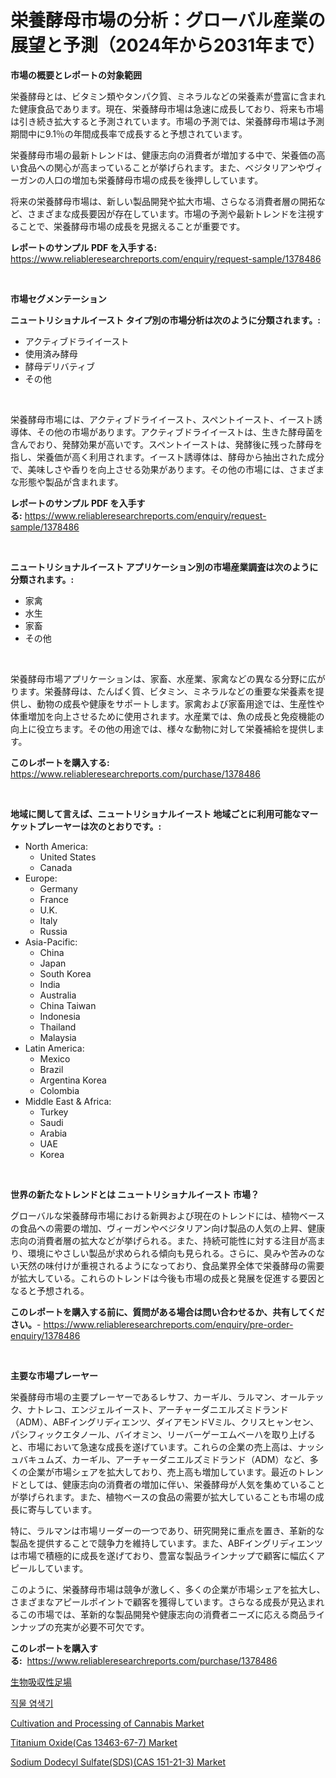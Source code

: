 <p><h1>栄養酵母市場の分析：グローバル産業の展望と予測（2024年から2031年まで）</h1></p><p><strong>市場の概要とレポートの対象範囲</strong></p>
<p><p>栄養酵母とは、ビタミン類やタンパク質、ミネラルなどの栄養素が豊富に含まれた健康食品であります。現在、栄養酵母市場は急速に成長しており、将来も市場は引き続き拡大すると予測されています。市場の予測では、栄養酵母市場は予測期間中に9.1％の年間成長率で成長すると予想されています。</p><p>栄養酵母市場の最新トレンドは、健康志向の消費者が増加する中で、栄養価の高い食品への関心が高まっていることが挙げられます。また、ベジタリアンやヴィーガンの人口の増加も栄養酵母市場の成長を後押ししています。</p><p>将来の栄養酵母市場は、新しい製品開発や拡大市場、さらなる消費者層の開拓など、さまざまな成長要因が存在しています。市場の予測や最新トレンドを注視することで、栄養酵母市場の成長を見据えることが重要です。</p></p>
<p><strong>レポートのサンプル PDF を入手する:</strong> <a href="https://www.reliableresearchreports.com/enquiry/request-sample/1378486">https://www.reliableresearchreports.com/enquiry/request-sample/1378486</a></p>
<p>&nbsp;</p>
<p><strong>市場セグメンテーション</strong></p>
<p><strong>ニュートリショナルイースト タイプ別の市場分析は次のように分類されます。:</strong></p>
<p><ul><li>アクティブドライイースト</li><li>使用済み酵母</li><li>酵母デリバティブ</li><li>その他</li></ul></p>
<p>&nbsp;</p>
<p><p>栄養酵母市場には、アクティブドライイースト、スペントイースト、イースト誘導体、その他の市場があります。アクティブドライイーストは、生きた酵母菌を含んでおり、発酵効果が高いです。スペントイーストは、発酵後に残った酵母を指し、栄養価が高く利用されます。イースト誘導体は、酵母から抽出された成分で、美味しさや香りを向上させる効果があります。その他の市場には、さまざまな形態や製品が含まれます。</p></p>
<p><strong>レポートのサンプル PDF を入手する:</strong>&nbsp;<a href="https://www.reliableresearchreports.com/enquiry/request-sample/1378486">https://www.reliableresearchreports.com/enquiry/request-sample/1378486</a></p>
<p>&nbsp;</p>
<p><strong> ニュートリショナルイースト アプリケーション別の市場産業調査は次のように分類されます。:</strong></p>
<p><ul><li>家禽</li><li>水生</li><li>家畜</li><li>その他</li></ul></p>
<p>&nbsp;</p>
<p><p>栄養酵母市場アプリケーションは、家畜、水産業、家禽などの異なる分野に広がります。栄養酵母は、たんぱく質、ビタミン、ミネラルなどの重要な栄養素を提供し、動物の成長や健康をサポートします。家禽および家畜用途では、生産性や体重増加を向上させるために使用されます。水産業では、魚の成長と免疫機能の向上に役立ちます。その他の用途では、様々な動物に対して栄養補給を提供します。</p></p>
<p><strong>このレポートを購入する:</strong>&nbsp; <a href="https://www.reliableresearchreports.com/purchase/1378486">https://www.reliableresearchreports.com/purchase/1378486</a></p>
<p>&nbsp;</p>
<p><strong>地域に関して言えば、ニュートリショナルイースト 地域ごとに利用可能なマーケットプレーヤーは次のとおりです。:</strong></p>
<p><ul>
    <li>
        North America:
        <ul>
            <li>United States</li>
            <li>Canada</li>
        </ul>
    </li>
    <li>
        Europe:
        <ul>
            <li>Germany</li>
            <li>France</li>
            <li>U.K.</li>
            <li>Italy</li>
            <li>Russia</li>
        </ul>
    </li>
    <li>
        Asia-Pacific:
        <ul>
            <li>China</li>
            <li>Japan</li>
            <li>South Korea</li>
            <li>India</li>
            <li>Australia</li>
            <li>China Taiwan</li>
            <li>Indonesia</li>
            <li>Thailand</li>
            <li>Malaysia</li>
        </ul>
    </li>
    <li>
        Latin America:
        <ul>
            <li>Mexico</li>
            <li>Brazil</li>
            <li>Argentina Korea</li>
            <li>Colombia</li>
        </ul>
    </li>
    <li>
        Middle East & Africa:
        <ul>
            <li>Turkey</li>
            <li>Saudi</li>
            <li>Arabia</li>
            <li>UAE</li>
            <li>Korea</li>
        </ul>
    </li>
    </ul></p>
<p>&nbsp;</p>
<p><strong>世界の新たなトレンドとは ニュートリショナルイースト 市場？</strong></p>
<p><p>グローバルな栄養酵母市場における新興および現在のトレンドには、植物ベースの食品への需要の増加、ヴィーガンやベジタリアン向け製品の人気の上昇、健康志向の消費者層の拡大などが挙げられる。また、持続可能性に対する注目が高まり、環境にやさしい製品が求められる傾向も見られる。さらに、臭みや苦みのない天然の味付けが重視されるようになっており、食品業界全体で栄養酵母の需要が拡大している。これらのトレンドは今後も市場の成長と発展を促進する要因となると予想される。</p></p>
<p><strong>このレポートを購入する前に、質問がある場合は問い合わせるか、共有してください。</strong>- <a href="https://www.reliableresearchreports.com/enquiry/pre-order-enquiry/1378486">https://www.reliableresearchreports.com/enquiry/pre-order-enquiry/1378486</a></p>
<p>&nbsp;</p>
<p><strong>主要な市場プレーヤー</strong></p>
<p><p>栄養酵母市場の主要プレーヤーであるレサフ、カーギル、ラルマン、オールテック、ナトレコ、エンジェルイースト、アーチャーダニエルズミドランド（ADM）、ABFイングリディエンツ、ダイアモンドVミル、クリスヒャンセン、パシフィックエタノール、バイオミン、リーバーゲーエムベーハを取り上げると、市場において急速な成長を遂げています。これらの企業の売上高は、ナッシュバキュムズ、カーギル、アーチャーダニエルズミドランド（ADM）など、多くの企業が市場シェアを拡大しており、売上高も増加しています。最近のトレンドとしては、健康志向の消費者の増加に伴い、栄養酵母が人気を集めていることが挙げられます。また、植物ベースの食品の需要が拡大していることも市場の成長に寄与しています。</p><p>特に、ラルマンは市場リーダーの一つであり、研究開発に重点を置き、革新的な製品を提供することで競争力を維持しています。また、ABFイングリディエンツは市場で積極的に成長を遂げており、豊富な製品ラインナップで顧客に幅広くアピールしています。</p><p>このように、栄養酵母市場は競争が激しく、多くの企業が市場シェアを拡大し、さまざまなアピールポイントで顧客を獲得しています。さらなる成長が見込まれるこの市場では、革新的な製品開発や健康志向の消費者ニーズに応える商品ラインナップの充実が必要不可欠です。</p></p>
<p><strong>このレポートを購入する:</strong>&nbsp;&nbsp;<a href="https://www.reliableresearchreports.com/purchase/1378486">https://www.reliableresearchreports.com/purchase/1378486</a></p>
<p><p><a href="https://medium.com/@kaydenjohns1964/%E7%94%9F%E4%BD%93%E5%90%B8%E5%8F%8E%E6%80%A7%E3%82%B9%E3%82%AD%E3%83%A3%E3%83%95%E3%82%A9%E3%83%BC%E3%83%AB%E3%83%89%E5%B8%82%E5%A0%B4%E3%81%AF-%E5%B8%82%E5%A0%B4%E3%82%B7%E3%82%A7%E3%82%A2-%E5%B8%82%E5%A0%B4%E3%83%88%E3%83%AC%E3%83%B3%E3%83%89-%E5%B8%82%E5%A0%B4%E6%88%90%E9%95%B7%E3%81%AB%E9%96%A2%E3%81%99%E3%82%8B%E6%83%85%E5%A0%B1%E3%82%92%E6%8F%90%E4%BE%9B%E3%81%97%E3%81%BE%E3%81%99-4335ec806a70">生物吸収性足場</a></p><p><a href="https://github.com/vsap75a286l/Market-Research-Report-List-1/blob/main/4589525267.md">직물 염색기</a></p><p><a href="https://issuu.com/reportprime-2/docs/cultivation-and-processing-of-cannabis-market-size">Cultivation and Processing of Cannabis Market</a></p><p><a href="https://github.com/johnbach50/Market-Research-Report-List-2/blob/main/titanium-oxidecas-13463-67-7-market.md">Titanium Oxide(Cas 13463-67-7) Market</a></p><p><a href="https://github.com/lylyparadise/Market-Research-Report-List-2/blob/main/sodium-dodecyl-sulfatesdscas-151-21-3-market.md">Sodium Dodecyl Sulfate(SDS)(CAS 151-21-3) Market</a></p></p>